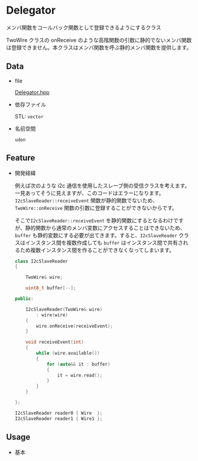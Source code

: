 # Delegator

メンバ関数をコールバック関数として登録できるようにするクラス

TwoWire クラスの onReceive のような高階関数の引数に静的でないメンバ関数は登録できません。本クラスはメンバ関数を呼ぶ静的メンバ関数を提供します。

## Data

-   file

    [Delegator.hpp](../src/udon/algorithm/Delegator.hpp)

-   依存ファイル

    STL: `vector`

-   名前空間

    `udon`

## Feature

- 開発経緯

	例えば次のような i2c 通信を使用したスレーブ側の受信クラスを考えます。一見あってそうに見えますが、このコードはエラーになります。`I2cSlaveReader::receiveEvent` 関数が静的関数でないため、`TwoWire::onReceive` 関数の引数に登録することができないからです。

	そこで`I2cSlaveReader::receiveEvent` を静的関数にするとなるわけですが、静的関数から通常のメンバ変数にアクセスすることはできないため、`buffer` も静的変数にする必要が出てきます。すると、`I2cSlaveReader` クラスはインスタンス間を複数作成しても `buffer` はインスタンス間で共有されるため複数インスタンス間を作ることができなくなってしまいます。

	```cpp
	class I2cSlaveReader
	{

		TwoWire& wire;

		uint8_t buffer[--];

	public:

		I2cSlaveReader(TwoWire& wire)
			: wire(wire)
		{
			wire.onReceive(receiveEvent);
		}

		void receiveEvent(int)
		{
			while (wire.available())
			{
				for (auto&& it : buffer)
				{
					it = wire.read();
				}
			}
		}

	};

	I2cSlaveReader reader0 { Wire  };
	I2cSlaveReader reader1 { Wire1 };
	```


## Usage

-   基本

    ```
